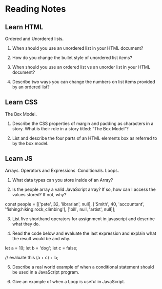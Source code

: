 # Reading Notes

## Learn HTML
Ordered and Unordered lists.

1. When should you use an unordered list in your HTML document?



2. How do you change the bullet style of unordered list items?



3. When should you use an ordered list vs an unorder list in your HTML document?



4. Describe two ways you can change the numbers on list items provided by an ordered list?



## Learn CSS
The Box Model.

1. Describe the CSS properties of margin and padding as characters in a story. What is their role in a story titled: “The Box Model”?



2. List and describe the four parts of an HTML elements box as referred to by the box model.



## Learn JS
Arrays. Operators and Expressions. Conditionals. Loops.

1. What data types can you store inside of an Array?



2. Is the people array a valid JavaScript array? If so, how can I access the values stored? If not, why?

 const people = [['pete', 32, 'librarian', null], ['Smith', 40, 'accountant', 'fishing:hiking:rock_climbing'], ['bill', null, 'artist', null]];



3. List five shorthand operators for assignment in javascript and describe what they do.



4. Read the code below and evaluate the last expression and explain what the result would be and why.

 let a = 10;
 let b = 'dog';
 let c = false;

 // evaluate this
 (a + c) + b;


5. Describe a real world example of when a conditional statement should be used in a JavaScript program.



6. Give an example of when a Loop is useful in JavaScript.